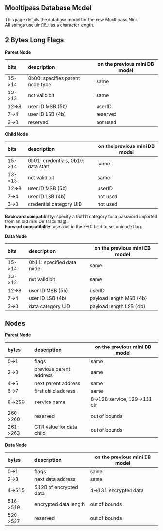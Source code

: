 ## [](#header-1) Mooltipass Database Model
This page details the database model for the new Mooltipass Mini.  
All strings use uint16_t as a character length.  
   
## [](#header-2) 2 Bytes Long Flags

**Parent Node**

| bits | description | on the previous mini DB model |
|:-----|:------------|-------------------------------|
| 15->14 | 0b00: specifies parent node type | same |
| 13->13 | not valid bit | same |
| 12->8 | user ID MSB (5b) | userID |
| 7->4 | user ID LSB (4b) | reserved |
| 3->0 | reserved | not used |

**Child Node**

| bits | description | on the previous mini DB model |
|:-----|:------------|-------------------------------|
| 15->14 | 0b01: credentials, 0b10: data start | same |
| 13->13 | not valid bit | same |
| 12->8 | user ID MSB (5b) | userID |
| 7->4 | user ID LSB (4b) | not used |
| 3->0 | credential category UID | not used |

**Backward compatibility**: specify a 0b1111 category for a password imported from an old mini DB (ascii flag).  
**Forward compatibility**: use a bit in the 7->0 field to set unicode flag.  

**Data Node**

| bits | description | on the previous mini DB model |
|:-----|:------------|-------------------------------|
| 15->14 | 0b11: specified data node | same |
| 13->13 | not valid bit | same |
| 12->8 | user ID MSB (5b) | userID |
| 7->4 | user ID LSB (4b) | payload length MSB (4b) |
| 3->0 | data category UID | payload length LSB (4b) |

## [](#header-2) Nodes

**Parent Node**

| bytes | description | on the previous mini DB model |
|:------|:------------|-------------------------------|
| 0->1 | flags | same |
| 2->3 | previous parent address | same |
| 4->5 | next parent address | same |
| 6->7 | first child address | same |
| 8->259 | service name | 8->128 service, 129->131 ctr |
| 260->260 | reserved | out of bounds |
| 261->263 | CTR value for data child | out of bounds |

**Data Node**

| bytes | description | on the previous mini DB model |
|:------|:------------|-------------------------------|
| 0->1 | flags | same |
| 2->3 | next data address | same |
| 4->515 | 512B of encrypted data | 4->131 encrypted data |
| 516->519 | encrypted data length | out of bounds |
| 520->527 | reserved | out of bounds |
